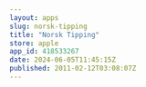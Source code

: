 ```yaml
---
layout: apps
slug: norsk-tipping
title: "Norsk Tipping"
store: apple
app_id: 418533267
date: 2024-06-05T11:45:15Z
published: 2011-02-12T03:08:07Z
---
```

